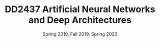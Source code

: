 ---
title: "DD2437 Artificial Neural Networks and Deep Architectures"
collection: teaching
type: "Post Graduate course"
permalink: https://www.kth.se/student/kurser/kurs/DD2437?l=en
venue: "KTH Royal Institute of Technology"
date: Spring 2019, Fall 2019, Spring 2020
location: "Stockholm, Swedem"
---